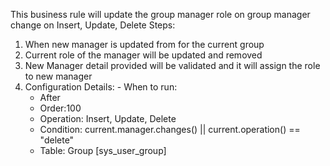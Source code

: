 This business rule will update the group manager role on group manager change on Insert, Update, Delete
Steps:
  1. When new manager is updated from for the current group
  2. Current role of the manager will be updated and removed
  3. New Manager detail provided will be validated and it will assign the role to new manager 
  4. Configuration Details:
    - When to run:
        - After
        - Order:100
        - Operation: Insert, Update, Delete
     - Condition:
          current.manager.changes() || current.operation() == "delete"
     - Table: Group [sys_user_group]
